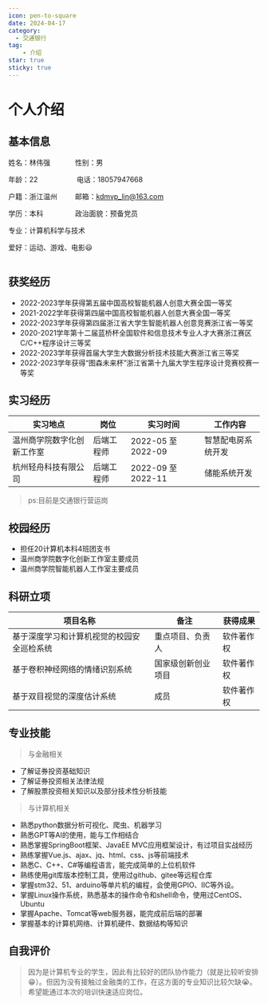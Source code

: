 ```yaml
---
icon: pen-to-square
date: 2024-04-17
category:
  - 交通银行
tag: 
    - 介绍
star: true
sticky: true
---
```


# 个人介绍 

## 基本信息
<!-- markdown语法不会控制不知在这里使用html语法 -->

<div style="display:inline-block">
姓名：林伟强 &emsp;&emsp;&emsp; 性别：男

年龄：22 &emsp;&emsp;&emsp;&emsp;&emsp; 电话：18057947668

户籍：浙江温州 &emsp;&emsp; 邮箱：kdmvp_lin@163.com

学历：本科  &emsp;&emsp;&emsp;&emsp; 政治面貌：预备党员

专业：计算机科学与技术 

爱好：运动、游戏、电影:smiley:


</div>
&emsp;&emsp;&emsp;&emsp;&emsp;&emsp;&emsp;&emsp;&emsp;&emsp;&emsp;
<div style="display:inline-block">
    <img :src="withBase(mepic)" with="100" height="150"/>
</div>

<!-- ![An image](/assets/images/lwq.png =100x150 ) -->

## 获奖经历
- 2022-2023学年获得第五届中国高校智能机器人创意大赛全国一等奖
- 2021-2022学年获得第四届中国高校智能机器人创意大赛全国一等奖
- 2022-2023学年获得第四届浙江省大学生智能机器人创意竞赛浙江省一等奖
- 2020-2021学年第十二届蓝桥杯全国软件和信息技术专业人才大赛浙江赛区C/C++程序设计三等奖
- 2022-2023学年获得首届大学生大数据分析技术技能大赛浙江省三等奖
- 2022-2023学年获得“图森未来杯”浙江省第十九届大学生程序设计竞赛校赛一等奖

## 实习经历

实习地点|岗位|实习时间|工作内容
--|--|--|--
温州商学院数字化创新工作室|后端工程师|2022-05 至 2022-09|智慧配电房系统开发
杭州轻舟科技有限公司|后端工程师|2022-09 至 2022-11|储能系统开发

> ps:目前是交通银行营运岗

## 校园经历

+ 担任20计算机本科4班团支书
+ 温州商学院数字化创新工作室主要成员
+ 温州商学院智能机器人工作室主要成员


## 科研立项
项目名称|备注|获得成果
--|--|--
基于深度学习和计算机视觉的校园安全巡检系统|重点项目、负责人|软件著作权
基于卷积神经网络的情绪识别系统|国家级创新创业项目|软件著作权
基于双目视觉的深度估计系统|成员|软件著作权

## 专业技能

> 与金融相关
+ 了解证券投资基础知识
+ 了解证券投资相关法律法规
+ 了解股票投资相关知识以及部分技术性分析技能

> 与计算机相关
+ 熟悉python数据分析可视化、爬虫、机器学习
+ 熟悉GPT等AI的使用，能与工作相结合
+ 熟悉掌握SpringBoot框架、JavaEE MVC应用框架设计，有过项目实战经历
+ 熟练掌握Vue.js、ajax、jq、html、css、js等前端技术
+ 熟悉C、C++、C#等编程语言，能完成简单的上位机软件
+ 熟练使用git库版本控制工具，使用过github、gitee等远程仓库
+ 掌握stm32、51、arduino等单片机的编程，会使用GPIO、IIC等外设。
+ 掌握Linux操作系统，熟悉基本的操作命令和shell命令，使用过CentOS、Ubuntu
+ 掌握Apache、Tomcat等web服务器，能完成前后端的部署
+ 掌握基本的计算机网络、计算机硬件、数据结构等知识

## 自我评价
> 因为是计算机专业的学生，因此有比较好的团队协作能力（就是比较听安排:grin:）。但因为没有接触过金融类的工作，在这方面的专业知识比较欠缺:sob:。希望能通过本次的培训快速适应岗位。



<script setup>
import { ref } from 'vue'
import { withBase } from 'vuepress/client'

const mepic = ref('/assets/images/lwq.png')
</script>

